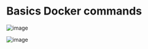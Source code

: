 # Basics Docker  commands

![image](https://github.com/user-attachments/assets/5d739ba1-736d-4bdc-b6ee-f94778887cf4)

![image](https://github.com/user-attachments/assets/3539d14b-4f38-4b49-bf72-c138b2242ce8)
